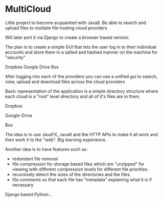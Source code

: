 # MultiCloud
Little project to become acquainted with Java8. Be able to search and upload files to multiple file hosting cloud providers

Will later port it via Django to create a browser based version.

The plan is to create a simple GUI that lets the user log in to their individual accounts and store
them in a salted and hashed manner on the machine for "security"

Dropbox
Google Drive
Box

After logging into each of the providers you can use a unified gui to search, view, upload and download files
across the cloud providers

Basic representation of the application is a simple directory structure where each cloud is a "root" level
directory and all of it's files are in them.

Dropbox

Google-Drive

Box

The idea is to use JavaFX, Java8 and the HTTP APIs to make it all work and then work it to the "web". Big learning experience.

Another idea is to have features such as: 
- redundant file removal
- file compression for storage based files which are "unzipped" for viewing with different compression levels for different file priorities.
- recursively detect the sizes of the directories and the files.
- file comments so that each file has "metadata" explaining what it is if necessary

Django based Python...
